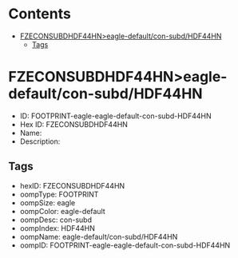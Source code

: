 



Contents
========

* [FZECONSUBDHDF44HN>eagle-default/con-subd/HDF44HN](#fzeconsubdhdf44hneagle-defaultcon-subdhdf44hn)
	* [Tags](#tags)

# FZECONSUBDHDF44HN>eagle-default/con-subd/HDF44HN

- ID: FOOTPRINT-eagle-eagle-default-con-subd-HDF44HN
- Hex ID: FZECONSUBDHDF44HN
- Name: 
- Description: 

## Tags

- hexID: FZECONSUBDHDF44HN
- oompType: FOOTPRINT
- oompSize: eagle
- oompColor: eagle-default
- oompDesc: con-subd
- oompIndex: HDF44HN
- oompName: eagle-default/con-subd/HDF44HN
- oompID: FOOTPRINT-eagle-eagle-default-con-subd-HDF44HN
